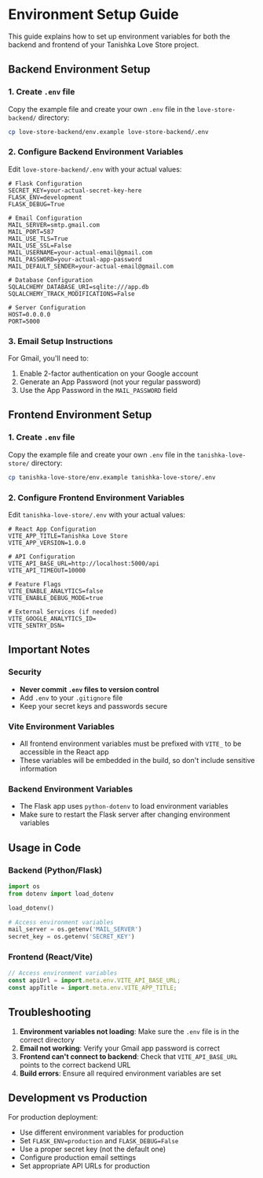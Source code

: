 # Environment Setup Guide

This guide explains how to set up environment variables for both the backend and frontend of your Tanishka Love Store project.

## Backend Environment Setup

### 1. Create `.env` file
Copy the example file and create your own `.env` file in the `love-store-backend/` directory:

```bash
cp love-store-backend/env.example love-store-backend/.env
```

### 2. Configure Backend Environment Variables

Edit `love-store-backend/.env` with your actual values:

```env
# Flask Configuration
SECRET_KEY=your-actual-secret-key-here
FLASK_ENV=development
FLASK_DEBUG=True

# Email Configuration
MAIL_SERVER=smtp.gmail.com
MAIL_PORT=587
MAIL_USE_TLS=True
MAIL_USE_SSL=False
MAIL_USERNAME=your-actual-email@gmail.com
MAIL_PASSWORD=your-actual-app-password
MAIL_DEFAULT_SENDER=your-actual-email@gmail.com

# Database Configuration
SQLALCHEMY_DATABASE_URI=sqlite:///app.db
SQLALCHEMY_TRACK_MODIFICATIONS=False

# Server Configuration
HOST=0.0.0.0
PORT=5000
```

### 3. Email Setup Instructions

For Gmail, you'll need to:
1. Enable 2-factor authentication on your Google account
2. Generate an App Password (not your regular password)
3. Use the App Password in the `MAIL_PASSWORD` field

## Frontend Environment Setup

### 1. Create `.env` file
Copy the example file and create your own `.env` file in the `tanishka-love-store/` directory:

```bash
cp tanishka-love-store/env.example tanishka-love-store/.env
```

### 2. Configure Frontend Environment Variables

Edit `tanishka-love-store/.env` with your actual values:

```env
# React App Configuration
VITE_APP_TITLE=Tanishka Love Store
VITE_APP_VERSION=1.0.0

# API Configuration
VITE_API_BASE_URL=http://localhost:5000/api
VITE_API_TIMEOUT=10000

# Feature Flags
VITE_ENABLE_ANALYTICS=false
VITE_ENABLE_DEBUG_MODE=true

# External Services (if needed)
VITE_GOOGLE_ANALYTICS_ID=
VITE_SENTRY_DSN=
```

## Important Notes

### Security
- **Never commit `.env` files to version control**
- Add `.env` to your `.gitignore` file
- Keep your secret keys and passwords secure

### Vite Environment Variables
- All frontend environment variables must be prefixed with `VITE_` to be accessible in the React app
- These variables will be embedded in the build, so don't include sensitive information

### Backend Environment Variables
- The Flask app uses `python-dotenv` to load environment variables
- Make sure to restart the Flask server after changing environment variables

## Usage in Code

### Backend (Python/Flask)
```python
import os
from dotenv import load_dotenv

load_dotenv()

# Access environment variables
mail_server = os.getenv('MAIL_SERVER')
secret_key = os.getenv('SECRET_KEY')
```

### Frontend (React/Vite)
```javascript
// Access environment variables
const apiUrl = import.meta.env.VITE_API_BASE_URL;
const appTitle = import.meta.env.VITE_APP_TITLE;
```

## Troubleshooting

1. **Environment variables not loading**: Make sure the `.env` file is in the correct directory
2. **Email not working**: Verify your Gmail app password is correct
3. **Frontend can't connect to backend**: Check that `VITE_API_BASE_URL` points to the correct backend URL
4. **Build errors**: Ensure all required environment variables are set

## Development vs Production

For production deployment:
- Use different environment variables for production
- Set `FLASK_ENV=production` and `FLASK_DEBUG=False`
- Use a proper secret key (not the default one)
- Configure production email settings
- Set appropriate API URLs for production 